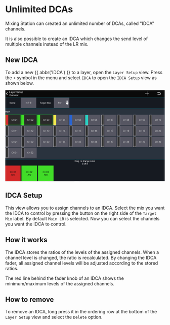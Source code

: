 # Unlimited DCAs

Mixing Station can created an unlimited number of DCAs, called "IDCA" channels.

It is also possible to create an IDCA which changes the send level of multiple channels instead of the LR mix.

## New IDCA

To add a new {{ abbr('IDCA') }} to a layer, open the `Layer Setup` view.
Press the `+` symbol in the menu and select `IDCA` to open the `IDCA Setup` view as shown below.

![New IDCA](gif/new-idca.gif)

## IDCA Setup

This view allows you to assign channels to an IDCA.
Select the mix you want the IDCA to control by pressing the button on the right side of
the `Target Mix` label. By default `Main LR` is selected.
Now you can select the channels you want the IDCA to control.

## How it works

The IDCA stores the ratios of the levels of the assigned channels.
When a channel level is changed, the ratio is recalculated.
By changing the IDCA fader, all assigned channel levels will be adjusted according to the stored ratios.

The red line behind the fader knob of an IDCA shows the minimum/maximum levels of the assigned channels.

## How to remove

To remove an IDCA, long press it in the ordering row at the
bottom of the `Layer Setup` view and select the `Delete` option.
